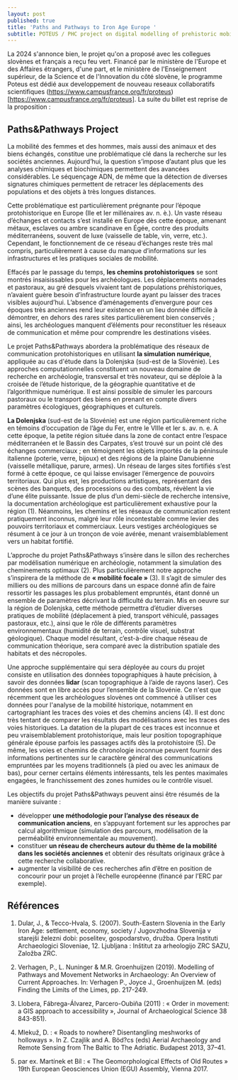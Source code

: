 ```yaml
---
layout: post
published: true
title: 'Paths and Pathways to Iron Age Europe '
subtitle: POTEUS / PHC project on digital modelling of prehistoric mobility
---
```

La 2024 s'annonce bien, le projet qu'on a proposé avec les collegues slovènes et français a reçu feu vert. Financé par le ministère de l'Europe et des Affaires étrangers, d'une part, et le ministère de l'Enseignement supérieur, de la Science et de l'Innovation du côté slovène, le programme Poteus est dédié aux developpement de nouveau reseaux collaboratifs scientifiques (https://www.campusfrance.org/fr/proteus)[https://www.campusfrance.org/fr/proteus]. La suite du billet est reprise de la proposition :

## Paths&Pathways Project

La mobilité des femmes et des hommes, mais aussi des animaux et des biens échangés, constitue une problématique clé dans la recherche sur les sociétés anciennes. Aujourd’hui, la question s’impose d’autant plus que les analyses chimiques et biochimiques permettent des avancées considérables. Le séquençage ADN, de même que la détection de diverses signatures chimiques permettent de retracer les déplacements des populations et des objets à très longues distances.

Cette problématique est particulièrement prégnante pour l’époque protohistorique en Europe (IIe et Ier millénaires av. n. è.). Un vaste réseau d’échanges et contacts s’est installé en Europe dès cette époque, amenant métaux, esclaves ou ambre scandinave en Égée, contre des produits méditerranéens, souvent de luxe (vaisselle de table, vin, verre, etc.). Cependant, le fonctionnement de ce réseau d’échanges reste très mal compris, particulièrement à cause du manque d’informations sur les infrastructures et les pratiques sociales de mobilité.

Effacés par le passage du temps, **les chemins protohistoriques** se sont montrés insaisissables pour les archéologues. Les déplacements nomades et pastoraux, au gré desquels vivaient tant de populations préhistoriques, n’avaient guère besoin d’infrastructure lourde ayant pu laisser des traces visibles aujourd’hui. L’absence d’aménagements d’envergure pour ces époques très anciennes rend leur existence en un lieu donnée difficile à démontrer, en dehors des rares sites particulièrement bien conservés ; ainsi, les archéologues manquent d’éléments pour reconstituer les réseaux de communication et même pour comprendre les destinations visées.

Le projet Paths&Pathways abordera la problématique des réseaux de communication protohistoriques en utilisant **la simulation numérique**, appliquée au cas d'étude dans la Dolenjska (sud-est de la Slovénie). Les approches computationnelles constituent un nouveau domaine de recherche en archéologie, transversal et très novateur, qui se déploie à la croisée de l’étude historique, de la géographie quantitative et de l’algorithmique numérique. Il est ainsi possible de simuler les parcours pastoraux ou le transport des biens en prenant en compte divers paramètres écologiques, géographiques et culturels.

**La Dolenjska** (sud-est de la Slovénie) est une région particulièrement riche en témoins d’occupation de l’âge du Fer, entre le VIIIe et Ier s. av. n. e. A cette époque, la petite région située dans la zone de contact entre l’espace méditerranéen et le Bassin des Carpates, s’est trouvé sur un point clé des échanges commerciaux ; en témoignent les objets importés de la péninsule italienne (poterie, verre, bijoux) et des régions de la plaine Danubienne (vaisselle métallique, parure, armes). Un réseau de larges sites fortifiés s’est formé à cette époque, ce qui laisse envisager l’émergence de pouvoirs territoriaux. Qui plus est, les productions artistiques, représentant des scènes des banquets, des processions ou des combats, révèlent la vie d’une élite puissante. Issue de plus d’un demi-siècle de recherche intensive, la documentation archéologique est particulièrement exhaustive pour la région (1). Néanmoins, les chemins et les réseaux de communication restent pratiquement inconnus, malgré leur rôle incontestable comme levier des pouvoirs
territoriaux et commerciaux. Leurs vestiges archéologiques se résument à ce jour à un tronçon de voie avérée, menant vraisemblablement vers un habitat fortifié.

L’approche du projet Paths&Pathways s’insère dans le sillon des recherches par modélisation numérique en archéologie, notamment la simulation des cheminements optimaux (2). Plus particulièrement notre approche s’inspirera de la méthode de **« mobilité focale »** (3). Il s’agit de simuler des milliers ou des millions de parcours dans un espace donné afin de faire ressortir les passages les plus probablement empruntés, étant donné un ensemble de paramètres décrivant la difficulté du terrain. Mis en oeuvre sur la région de Dolenjska, cette méthode permettra d’étudier diverses pratiques de mobilité (déplacement à pied, transport véhiculé, passages pastoraux, etc.), ainsi que le rôle de différents paramètres environnementaux (humidité de terrain, contrôle visuel, substrat géologique). Chaque model résultant, c’est-à-dire chaque réseau de communication théorique, sera comparé avec la distribution spatiale des habitats et des nécropoles.

Une approche supplémentaire qui sera déployée au cours du projet consiste en utilisation des données topographiques à haute précision, à savoir des données **lidar** (scan topographique à l’aide de rayons laser). Ces données sont en libre accès pour l’ensemble de la Slovénie. Ce n'est que récemment que les archéologues slovènes ont commencé à utiliser ces données pour l'analyse de la mobilité historique, notamment en cartographiant les traces des voies et des chemins anciens (4). Il est donc très tentant de comparer les résultats des modélisations avec les traces des voies historiques. La datation de la plupart de ces traces
est inconnue et peu vraisemblablement protohistorique, mais leur position topographique générale épouse parfois les passages actifs dès la protohistoire (5). De même, les voies et chemins de chronologie inconnue peuvent fournir des informations pertinentes sur le caractère général des communications empruntées par les moyens traditionnels (à pied ou avec les animaux de bas), pour cerner certains éléments intéressants, tels les pentes maximales engagées, le franchissement des zones humides ou le contrôle visuel.

Les objectifs du projet Paths&Pathways peuvent ainsi être résumés de la manière suivante :
- développer **une méthodologie pour l’analyse des réseaux de communication anciens**, en s’appuyant fortement sur les approches par calcul algorithmique (simulation des parcours, modélisation de la perméabilité environnementale au mouvement).
- constituer **un réseau de chercheurs autour du thème de la mobilité dans les sociétés anciennes** et obtenir des résultats originaux grâce à cette recherche collaborative.
- augmenter la visibilité de ces recherches afin d’être en position de concourir pour un projet à l’échelle européenne (financé par l’ERC par exemple).

## Références

1) Dular, J., & Tecco-Hvala, S. (2007). South-Eastern Slovenia in the Early Iron Age: settlement, economy, society / Jugovzhodna Slovenija v starejši železni dobi: poselitev, gospodarstvo, družba. Opera Instituti Archaeologici Sloveniae, 12. Ljubljana : Inštitut za arheologijo ZRC SAZU, Založba ZRC.

2) Verhagen, P., L. Nuninger & M.R. Groenhuijzen (2019). Modelling of Pathways and Movement Networks in Archaeology: An Overview of Current Approaches. In: Verhagen P., Joyce J., Groenhuijzen M. (eds) Finding the Limits of the Limes, pp. 217-249.

3) Llobera, Fábrega-Álvarez, Parcero-Oubiña (2011) : « Order in movement: a GIS approach to accessibility », Journal of Archaeological Science 38 843-851).

4) Mlekuž, D. : « Roads to nowhere? Disentangling meshworks of holloways ». In Z. Czajlik and A. Böd?cs (eds) Aerial Archaeology and Remote Sensing from The Baltic to The Adriatic. Budapest 2013, 37–41.

5) par ex. Martínek et Bíl : « The Geomorphological Effects of Old Routes » 19th European Geosciences
Union (EGU) Assembly, Vienna 2017.
